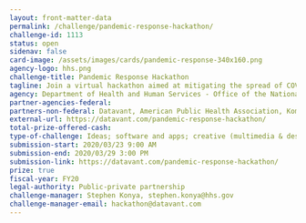 ```yaml
---
layout: front-matter-data
permalink: /challenge/pandemic-response-hackathon/
challenge-id: 1113
status: open
sidenav: false
card-image: /assets/images/cards/pandemic-response-340x160.png
agency-logo: hhs.png
challenge-title: Pandemic Response Hackathon
tagline: Join a virtual hackathon aimed at mitigating the spread of COVID-19 and future pandemics.
agency: Department of Health and Human Services - Office of the National Coordination for Health Information Technology
partner-agencies-federal:
partners-non-federal: Datavant, American Public Health Association, Komodo Health, Prognos Health, Mapbox, Immuta
external-url: https://datavant.com/pandemic-response-hackathon/
total-prize-offered-cash:
type-of-challenge: Ideas; software and apps; creative (multimedia & design); technology demonstration and hardware; analytics, visualizations, algorithms
submission-start: 2020/03/23 9:00 AM
submission-end: 2020/03/29 3:00 PM
submission-link: https://datavant.com/pandemic-response-hackathon/
prize: true
fiscal-year: FY20
legal-authority: Public-private partnership
challenge-manager: Stephen Konya, stephen.konya@hhs.gov
challenge-manager-email: hackathon@datavant.com
---
```


